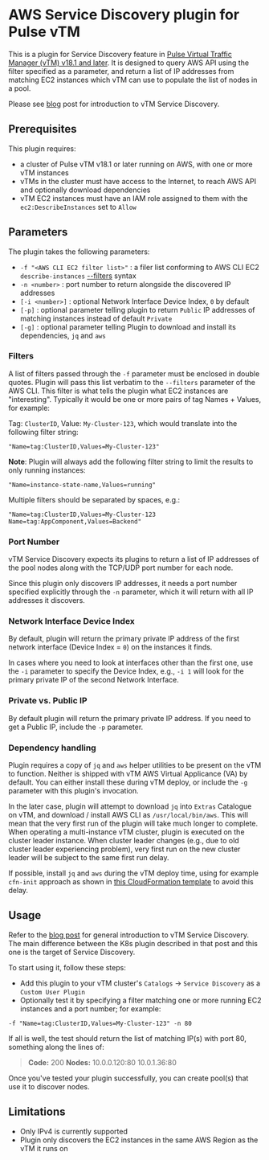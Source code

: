 # AWS Service Discovery plugin for Pulse vTM

This is a plugin for Service Discovery feature in [Pulse Virtual Traffic Manager (vTM) v18.1 and later](https://www.pulsesecure.net/vadc/). It is designed to query AWS API using the filter specified as a parameter, and return a list of IP addresses from matching EC2 instances which vTM can use to populate the list of nodes in a pool.

Please see [blog](http://blah) post for introduction to vTM Service Discovery.

## Prerequisites

This plugin requires:

- a cluster of Pulse vTM v18.1 or later running on AWS, with one or more vTM instances
- vTMs in the cluster must have access to the Internet, to reach AWS API and optionally download dependencies
- vTM EC2 instances must have an IAM role assigned to them with the `ec2:DescribeInstances` set to `Allow`

## Parameters

The plugin takes the following parameters:

- `-f "<AWS CLI EC2 filter list>"` : a filer list conforming to AWS CLI EC2 `describe-instances` [--filters](https://docs.aws.amazon.com/cli/latest/reference/ec2/describe-instances.html#options) syntax
- `-n <number>` : port number to return alongside the discovered IP addresses
- `[-i <number>]` : optional Network Interface Device Index, `0` by default
- `[-p]` : optional parameter telling plugin to return `Public` IP addresses of matching instances instead of default `Private`
- `[-g]` : optional parameter telling Plugin to download and install its dependencies, `jq` and `aws`

### Filters

A list of filters passed through the `-f` parameter must be enclosed in double quotes. Plugin will pass this list verbatim to the `--filters` parameter of the AWS CLI. This filter is what tells the plugin what EC2 instances are "interesting". Typically it would be one or more pairs of tag Names + Values, for example:

Tag: `ClusterID`, Value: `My-Cluster-123`, which would translate into the following filter string:

`"Name=tag:ClusterID,Values=My-Cluster-123"`

**Note**: Plugin will always add the following filter string to limit the results to only running instances:

`"Name=instance-state-name,Values=running"`

Multiple filters should be separated by spaces, e.g.:

`"Name=tag:ClusterID,Values=My-Cluster-123 Name=tag:AppComponent,Values=Backend"`

### Port Number

vTM Service Discovery expects its plugins to return a list of IP addresses of the pool nodes along with the TCP/UDP port number for each node.

Since this plugin only discovers IP addresses, it needs a port number specified explicitly through the `-n` parameter, which it will return with all IP addresses it discovers.

### Network Interface Device Index

By default, plugin will return the primary private IP address of the first network interface (Device Index = `0`) on the instances it finds.

In cases where you need to look at interfaces other than the first one, use the `-i` parameter to specify the Device Index, e.g., `-i 1` will look for the primary private IP of the second Network Interface.

### Private vs. Public IP

By default plugin will return the primary private IP address. If you need to get a Public IP, include the `-p` parameter.

### Dependency handling

Plugin requires a copy of `jq` and `aws` helper utilities to be present on the vTM to function. Neither is shipped with vTM AWS Virtual Applicance (VA) by default. You can either install these during vTM deploy, or include the `-g` parameter with this plugin's invocation.

In the later case, plugin will attempt to download `jq` into `Extras` Catalogue on vTM, and download / install AWS CLI as `/usr/local/bin/aws`. This will mean that the very first run of the plugin will take much longer to complete. When operating a multi-instance vTM cluster, plugin is executed on the cluster leader instance. When cluster leader changes (e.g., due to old cluster leader experiencing problem), very first run on the new cluster leader will be subject to the same first run delay.

If possible, install `jq` and `aws` during the vTM deploy time, using for example `cfn-init` approach as shown in [this CloudFormation template](https://github.com/dkalintsev/vADC-CloudFormation/blob/v1.1.2/Template/vADC-ASG-Puppet.template#L728) to avoid this delay.

## Usage

Refer to the [blog post](http://blah) for general introduction to vTM Service Discovery. The main difference between the K8s plugin described in that post and this one is the target of Service Discovery.

To start using it, follow these steps:

- Add this plugin to your vTM cluster's `Catalogs` -> `Service Discovery` as a `Custom User Plugin`
- Optionally test it by specifying a filter matching one or more running EC2 instances and a port number; for example:

`-f "Name=tag:ClusterID,Values=My-Cluster-123" -n 80`

If all is well, the test should return the list of matching IP(s) with port 80, something along the lines of:

> **Code:** 200
**Nodes:**
10.0.0.120:80
10.0.1.36:80

Once you've tested your plugin successfully, you can create pool(s) that use it to discover nodes.

## Limitations

- Only IPv4 is currently supported
- Plugin only discovers the EC2 instances in the same AWS Region as the vTM it runs on